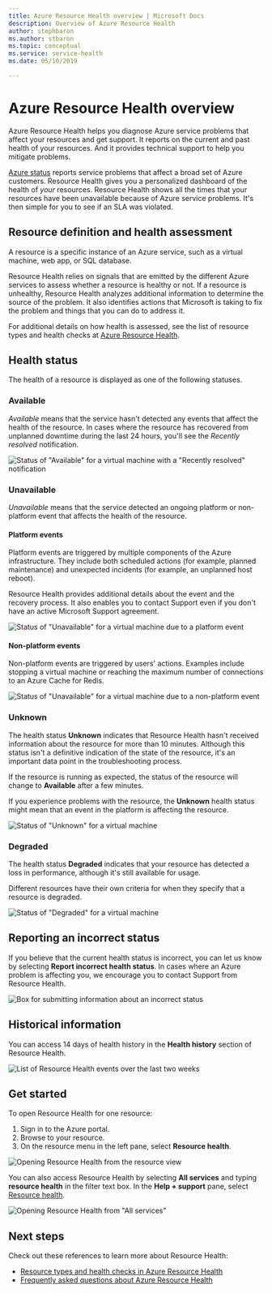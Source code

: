 ```yaml
---
title: Azure Resource Health overview | Microsoft Docs
description: Overview of Azure Resource Health
author: stephbaron
ms.author: stbaron
ms.topic: conceptual
ms.service: service-health
ms.date: 05/10/2019

---
```

# Azure Resource Health overview
 
Azure Resource Health helps you diagnose Azure service problems that affect your resources and get support. It reports on the current and past health of your resources. And it provides technical support to help you mitigate problems.

[Azure status](https://status.azure.com) reports service problems that affect a broad set of Azure customers. Resource Health gives you a personalized dashboard of the health of *your* resources. Resource Health shows all the times that your resources have been unavailable because of Azure service problems. It's then simple for you to see if an SLA was violated.

## Resource definition and health assessment

A resource is a specific instance of an Azure service, such as a virtual machine, web app, or SQL database.

Resource Health relies on signals that are emitted by the different Azure services to assess whether a resource is healthy or not. If a resource is unhealthy, Resource Health analyzes additional information to determine the source of the problem. It also identifies actions that Microsoft is taking to fix the problem and things that you can do to address it.

For additional details on how health is assessed, see the list of resource types and health checks at [Azure Resource Health](resource-health-checks-resource-types.md).

## Health status

The health of a resource is displayed as one of the following statuses.

### Available

*Available* means that the service hasn't detected any events that affect the health of the resource. In cases where the resource has recovered from unplanned downtime during the last 24 hours, you'll see the *Recently resolved* notification.

![Status of "Available" for a virtual machine with a "Recently resolved" notification](./media/resource-health-overview/Available.png)

### Unavailable

*Unavailable* means that the service detected an ongoing platform or non-platform event that affects the health of the resource.

#### Platform events

Platform events are triggered by multiple components of the Azure infrastructure. They include both scheduled actions (for example, planned maintenance) and unexpected incidents (for example, an unplanned host reboot).

Resource Health provides additional details about the event and the recovery process. It also enables you to contact Support even if you don't have an active Microsoft Support agreement.

![Status of "Unavailable" for a virtual machine due to a platform event](./media/resource-health-overview/Unavailable.png)

#### Non-platform events

Non-platform events are triggered by users' actions. Examples include stopping a virtual machine or reaching the maximum number of connections to an Azure Cache for Redis.

![Status of "Unavailable" for a virtual machine due to a non-platform event](./media/resource-health-overview/Unavailable_NonPlatform.png)

### Unknown

The health status **Unknown** indicates that Resource Health hasn't received information about the resource for more than 10 minutes. Although this status isn't a definitive indication of the state of the resource, it's an important data point in the troubleshooting process.

If the resource is running as expected, the status of the resource will change to **Available** after a few minutes.

If you experience problems with the resource, the **Unknown** health status might mean that an event in the platform is affecting the resource.

![Status of "Unknown" for a virtual machine](./media/resource-health-overview/Unknown.png)

### Degraded

The health status **Degraded** indicates that your resource has detected a loss in performance, although it's still available for usage.

Different resources have their own criteria for when they specify that a resource is degraded.

![Status of "Degraded" for a virtual machine](./media/resource-health-overview/degraded.png)

## Reporting an incorrect status

If you believe that the current health status is incorrect, you can let us know by selecting **Report incorrect health status**. In cases where an Azure problem is affecting you, we encourage you to contact Support from Resource Health. 

![Box for submitting information about an incorrect status](./media/resource-health-overview/incorrect-status.png)

## Historical information

You can access 14 days of health history in the **Health history** section of Resource Health.

![List of Resource Health events over the last two weeks](./media/resource-health-overview/history-blade.png)

## Get started

To open Resource Health for one resource:

1. Sign in to the Azure portal.
2. Browse to your resource.
3. On the resource menu in the left pane, select **Resource health**.

![Opening Resource Health from the resource view](./media/resource-health-overview/from-resource-blade.png)

You can also access Resource Health by selecting **All services** and typing **resource health** in the filter text box. In the **Help + support** pane, select [Resource health](https://ms.portal.azure.com/#blade/Microsoft_Azure_Monitoring/AzureMonitoringBrowseBlade/resourceHealth).

![Opening Resource Health from "All services"](./media/resource-health-overview/FromOtherServices.png)

## Next steps

Check out these references to learn more about Resource Health:
-  [Resource types and health checks in Azure Resource Health](resource-health-checks-resource-types.md)
-  [Frequently asked questions about Azure Resource Health](resource-health-faq.md)
